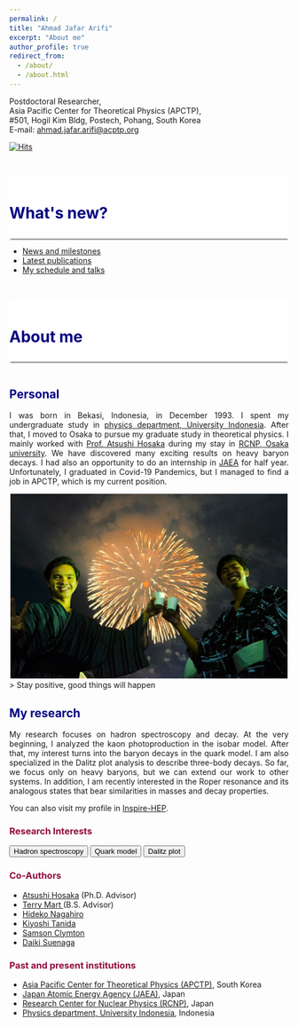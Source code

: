 ```yaml
---
permalink: /
title: "Ahmad Jafar Arifi"
excerpt: "About me"
author_profile: true
redirect_from: 
  - /about/
  - /about.html
---
```

Postdoctoral Researcher, <br>
Asia Pacific Center for Theoretical Physics (APCTP), <br>
#501, Hogil Kim Bldg, Postech, Pohang, South Korea <br>
E-mail: <a href = "mailto: ahmad.jafar.arifi@acptp.org">ahmad.jafar.arifi@acptp.org</a> 

[![Hits](https://hits.seeyoufarm.com/api/count/incr/badge.svg?url=https%3A%2F%2Fajarifi.github.io&count_bg=%2379C83D&title_bg=%23555555&icon=opsgenie.svg&icon_color=%23E7E7E7&title=visitor+%28today%2Ftotal%29&edge_flat=false)](https://hits.seeyoufarm.com)


<p style="margin-bottom:1.2cm;"></p>

<div style="display: block;background-color:white;position: sticky;top: 0px; padding: 10px 0px 10px 0px;box-shadow: 0 4px 2px -2px gray;z-index: 1;"> 
  <h1 style="color:#000080"> What's new?</h1> </div>
  
* <a href="https://ajarifi.github.io/updates/"> News and milestones</a>
* <a href="https://ajarifi.github.io/publications/"> Latest publications </a>
* <a href="https://ajarifi.github.io/talks/">My schedule and talks</a>
  
  
<p style="margin-bottom:1.2cm;"></p>

<div style="display: block;background-color:white;position: sticky;top: 0px; padding: 10px 0px 10px 0px;box-shadow: 0 4px 2px -2px gray;z-index: 1;"> 
  <h1 style="color:#000080"> About me </h1> </div>

<p style="margin-bottom:1.2cm;"></p>

<h2 style="color:#000080">  Personal </h2>

<p align="justify"> 
 I was born in Bekasi, Indonesia, in December 1993. I spent my undergraduate study in <a href="https://physics.ui.ac.id/?lang=id">physics department, University Indonesia</a>. After that, I moved to Osaka to pursue my graduate study in theoretical physics. I mainly worked with <a href="https://inspirehep.net/authors/1005542?ui-citation-summary=true">Prof. Atsushi Hosaka</a> during my stay in <a href="http://www.rcnp.osaka-u.ac.jp/Divisions/np2/index.html?English%2FRCNP%20Theory%20Group%20%28English%29">RCNP, Osaka university</a>. We have discovered many exciting results on heavy baryon decays. I had also an opportunity to do an internship in <a href="https://asrc.jaea.go.jp/soshiki/gr/atp/index.html">JAEA</a> for half year. Unfortunately, I graduated in Covid-19 Pandemics, but I managed to find a job in APCTP, which is my current position. </p>
 
<center><img src="images/cover.jpg" alt="cover" width="500" height="333" ></center> 
> Stay positive, good things will happen


<h2 style="color:#000080">  My research </h2>

<p align="justify"> My research focuses on hadron spectroscopy and decay. At the very beginning, I analyzed the kaon photoproduction in the isobar model. After that, my interest turns into the baryon decays in the quark model. I am also specialized in the Dalitz plot analysis to describe three-body decays. So far, we focus only on heavy baryons, but we can extend our work to other systems. In addition, I am recently interested in the Roper resonance and its analogous states that bear similarities in masses and decay properties. </p>

<p> You can also visit my profile in <a href="https://inspirehep.net/authors/1410710">Inspire-HEP</a>. </p>

<h3 style="color:#900C3F"> Research Interests </h3>
<button class="btn success">Hadron spectroscopy</button>
<button class="btn info">Quark model</button>
<button class="btn warning">Dalitz plot</button>

<h3 style="color:#900C3F"> Co-Authors </h3>

* <a href="https://inspirehep.net/authors/1005542?ui-citation-summary=true">Atsushi Hosaka</a> (Ph.D. Advisor)
* <a href="https://inspirehep.net/authors/998691"> Terry Mart </a> (B.S. Advisor)
* <a href="https://inspirehep.net/authors/996306"> Hideko Nagahiro </a>
* <a href="https://inspirehep.net/authors/986596">Kiyoshi Tanida </a>
* <a href="https://inspirehep.net/authors/1705246"> Samson Clymton </a>
* <a href="https://inspirehep.net/authors/1298440">Daiki Suenaga</a>

<h3 style="color:#900C3F"> Past and present institutions</h3>

* <a href="https://www.apctp.org">Asia Pacific Center for Theoretical Physics (APCTP)</a>, South Korea
* <a href="https://asrc.jaea.go.jp/soshiki/gr/atp/index.html">Japan Atomic Energy Agency (JAEA)</a>, Japan
* <a href="http://www.rcnp.osaka-u.ac.jp/Divisions/np2/index.html?English%2FRCNP%20Theory%20Group%20%28English%29">Research Center for Nuclear Physics (RCNP)</a>, Japan
* <a href="https://physics.ui.ac.id/?lang=id">Physics department, University Indonesia</a>, Indonesia



